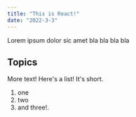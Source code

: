 ```yaml
---
title: "This is React!"
date: "2022-3-3"
---
```


Lorem ipsum dolor sic amet bla bla bla bla

## Topics

More text! Here's a list! It's short.

1. one
2. two
3. and three!.